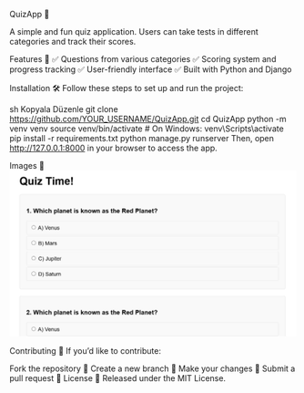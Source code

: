 QuizApp 🎯

A simple and fun quiz application. Users can take tests in different categories and track their scores.

Features 🚀
✅ Questions from various categories
✅ Scoring system and progress tracking
✅ User-friendly interface
✅ Built with Python and Django

Installation 🛠
Follow these steps to set up and run the project:

sh
Kopyala
Düzenle
git clone https://github.com/YOUR_USERNAME/QuizApp.git
cd QuizApp
python -m venv venv
source venv/bin/activate  # On Windows: venv\Scripts\activate
pip install -r requirements.txt
python manage.py runserver
Then, open http://127.0.0.1:8000 in your browser to access the app.

Images 📸
![QuizApp Screenshot](images/screenshot.png)


Contributing 🤝
If you’d like to contribute:

Fork the repository 🍴
Create a new branch 🌿
Make your changes 🔨
Submit a pull request 📩
License 📜
Released under the MIT License.
